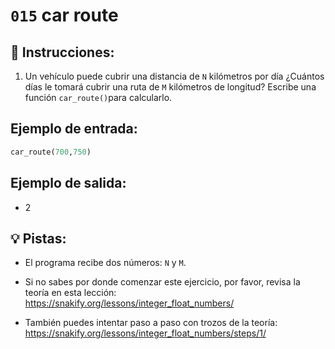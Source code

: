 # `015` car route

## 📝 Instrucciones:

1. Un vehículo puede cubrir una distancia de `N` kilómetros por día ¿Cuántos días le tomará cubrir una ruta de `M` kilómetros de longitud? Escribe una función `car_route()`para calcularlo.

## Ejemplo de entrada:

```py
car_route(700,750)
```

## Ejemplo de salida:

+ 2

## 💡 Pistas:

+ El programa recibe dos números: `N` y `M`.

+ Si no sabes por donde comenzar este ejercicio, por favor, revisa la teoría en esta lección: https://snakify.org/lessons/integer_float_numbers/

+ También puedes intentar paso a paso con trozos de la teoría: https://snakify.org/lessons/integer_float_numbers/steps/1/